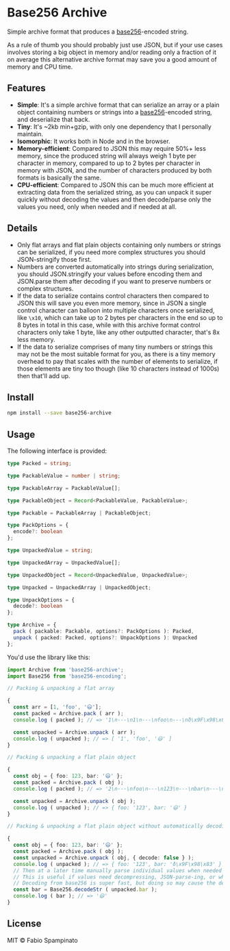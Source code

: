 # Base256 Archive

Simple archive format that produces a [base256](https://github.com/fabiospampinato/base256-encoding)-encoded string.

As a rule of thumb you should probably just use JSON, but if your use cases involves storing a big object in memory and/or reading only a fraction of it on average this alternative archive format may save you a good amount of memory and CPU time.

## Features

- **Simple**: It's a simple archive format that can serialize an array or a plain object containing numbers or strings into a [base256](https://github.com/fabiospampinato/base256-encoding)-encoded string, and deserialize that back.
- **Tiny**: It's ~2kb min+gzip, with only one dependency that I personally maintain.
- **Isomorphic**: It works both in Node and in the browser.
- **Memory-efficient**: Compared to JSON this may require 50%+ less memory, since the produced string will always weigh 1 byte per character in memory, compared to up to 2 bytes per character in memory with JSON, and the number of characters produced by both formats is basically the same.
- **CPU-efficient**: Compared to JSON this can be much more efficient at extracting data from the serialized string, as you can unpack it super quickly without decoding the values and then decode/parse only the values you need, only when needed and if needed at all.

## Details

- Only flat arrays and flat plain objects containing only numbers or strings can be serialized, if you need more complex structures you should JSON-stringify those first.
- Numbers are converted automatically into strings during serialization, you should JSON.stringify your values before encoding them and JSON.parse them after decoding if you want to preserve numbers or complex structures.
- If the data to serialize contains control characters then compared to JSON this will save you even more memory, since in JSON a single control character can balloon into multiple characters once serialized, like `\x10`, which can take up to 2 bytes per characters in the end so up to 8 bytes in total in this case, while with this archive format control characters only take 1 byte, like any other outputted character, that's 8x less memory.
- If the data to serialize comprises of many tiny numbers or strings this may not be the most suitable format for you, as there is a tiny memory overhead to pay that scales with the number of elements to serialize, if those elements are tiny too though (like 10 characters instead of 1000s) then that'll add up.

## Install

```sh
npm install --save base256-archive
```

## Usage

The following interface is provided:

```ts
type Packed = string;

type PackableValue = number | string;

type PackableArray = PackableValue[];

type PackableObject = Record<PackableValue, PackableValue>;

type Packable = PackableArray | PackableObject;

type PackOptions = {
  encode?: boolean
};

type UnpackedValue = string;

type UnpackedArray = UnpackedValue[];

type UnpackedObject = Record<UnpackedValue, UnpackedValue>;

type Unpacked = UnpackedArray | UnpackedObject;

type UnpackOptions = {
  decode?: boolean
};

type Archive = {
  pack ( packable: Packable, options?: PackOptions ): Packed,
  unpack ( packed: Packed, options?: UnpackOptions ): Unpacked
};
```

You'd use the library like this:

```ts
import Archive from 'base256-archive';
import Base256 from 'base256-encoding';

// Packing & unpacking a flat array

{
  const arr = [1, 'foo', '😃'];
  const packed = Archive.pack ( arr );
  console.log ( packed ); // => '1\n---\n1\n---\nfoo\n---\nð\x9F\x98\x83'

  const unpacked = Archive.unpack ( arr );
  console.log ( unpacked ); // => [ '1', 'foo', '😃' ]
}

// Packing & unpacking a flat plain object

{
  const obj = { foo: 123, bar: '😃' };
  const packed = Archive.pack ( obj );
  console.log ( packed ); // => '2\n---\nfoo\n---\n123\n---\nbar\n---\nð\x9F\x98\x83'

  const unpacked = Archive.unpack ( obj );
  console.log ( unpacked ); // => { foo: '123', bar: '😃' }
}

// Packing & unpacking a flat plain object without automatically decoding values

{
  const obj = { foo: 123, bar: '😃' };
  const packed = Archive.pack ( obj );
  const unpacked = Archive.unpack ( obj, { decode: false } );
  console.log ( unpacked ); // => { foo: '123', bar: 'ð\x9F\x98\x83' }
  // Then at a later time manually parse individual values when needed
  // This is useful if values need decompressing, JSON-parse-ing, or whatever other expensive manipulation
  // Decoding from base256 is super fast, but doing so may cause the decoded strings to require double the amount of memory
  const bar = Base256.decodeStr ( unpacked.bar );
  console.log ( bar ); // => '😃'
}
```

## License

MIT © Fabio Spampinato
